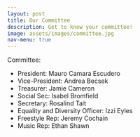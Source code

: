 ```yaml
---
layout: post
title: Our Committee
description: Get to know your committee!
image: assets/images/committee.jpg
nav-menu: true
---
```


Committee:

- President: Mauro Camara Escudero
- Vice-President: Andrea Becsek
- Treasurer: Jamie Cameron
- Social Sec: Isabel Bromfield
- Secretary: Rosalind Tait
- Equality and Diversity Officer: Izzi Eyles
- Freestyle Rep: Jeremy Cochain
- Music Rep: Ethan Shawn

